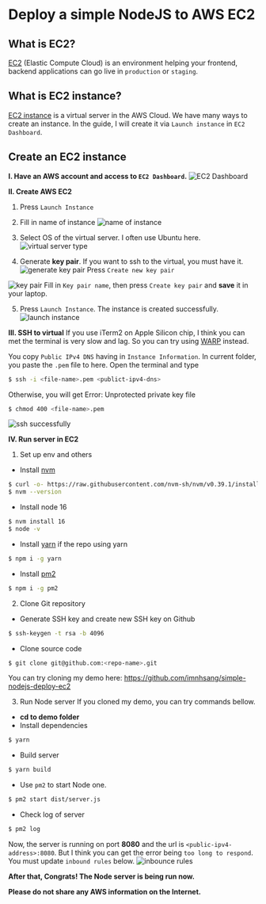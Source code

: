 # Deploy a simple NodeJS to AWS EC2

## What is EC2?
[EC2](https://docs.aws.amazon.com/AWSEC2/latest/UserGuide/concepts.html) (Elastic  Compute Cloud) is an environment helping your frontend, backend applications can go live in `production` or `staging`.

## What is EC2 instance?
[EC2 instance](https://docs.aws.amazon.com/AWSEC2/latest/UserGuide/LaunchingAndUsingInstances.html) is a virtual server in the AWS Cloud. We have many ways to create an instance. In the guide, I will create it via `Launch instance` in `EC2 Dashboard`.

## Create an EC2 instance
**I. Have an AWS account and access to `EC2 Dashboard`.**
![EC2 Dashboard](./images/1.png)

**II. Create AWS EC2**
1. Press `Launch Instance`

2. Fill in name of instance
![name of instance](./images/2.png)

3. Select OS of the virtual server. I often use Ubuntu here.
![virtual server type](./images/3.png)

4. Generate **key pair**. If you want to ssh to the virtual, you must have it.
![generate key pair](./images/4.png)
Press `Create new key pair`

![key pair](./images/5.png)
Fill in `Key pair name`, then press `Create key pair` and **save** it in your laptop.

5. Press `Launch Instance`. The instance is created successfully.
![launch instance](./images/6.png)

**III. SSH to virtual**
If you use iTerm2 on Apple Silicon chip, I think you can met the terminal is very slow and lag. So you can try using [WARP](https://www.warp.dev/) instead.

You copy `Public IPv4 DNS` having in `Instance Information`. In current folder, you paste the `.pem` file to here. Open the terminal and type
```bash
$ ssh -i <file-name>.pem <publict-ipv4-dns>
```

Otherwise, you will get Error: Unprotected private key file
```bash
$ chmod 400 <file-name>.pem
```
![ssh successfully](./images/7.png)

**IV. Run server in EC2**
1. Set up env and others
- Install [nvm](https://github.com/nvm-sh/nvm)
```bash
$ curl -o- https://raw.githubusercontent.com/nvm-sh/nvm/v0.39.1/install.sh | bash
$ nvm --version
```

- Install node 16
```bash
$ nvm install 16
$ node -v
```

- Install [yarn](https://classic.yarnpkg.com/lang/en/docs/install/#mac-stable) if the repo using yarn
```bash
$ npm i -g yarn
```

- Install [pm2](https://pm2.keymetrics.io/)
```bash
$ npm i -g pm2
```

2. Clone Git repository
- Generate SSH key and create new SSH key on Github
```bash
$ ssh-keygen -t rsa -b 4096
```

- Clone source code
```bash
$ git clone git@github.com:<repo-name>.git
```
You can try cloning my demo here: https://github.com/imnhsang/simple-nodejs-deploy-ec2 

3. Run Node server
If you cloned my demo, you can try commands bellow.

- **cd to demo folder**
- Install dependencies
```bash
$ yarn
```

- Build server
```bash
$ yarn build
```

- Use `pm2` to start Node one.
```bash
$ pm2 start dist/server.js
```

- Check log of server
```bash
$ pm2 log
```

Now, the server is running on port **8080** and the url is `<public-ipv4-address>:8080`.
But I think you can get the error being `too long to respond`. You must update `inbound rules` below.
![inbounce rules](./images/8.png)

**After that, Congrats! The Node server is being run now.**

**Please do not share any AWS information on the Internet.**
